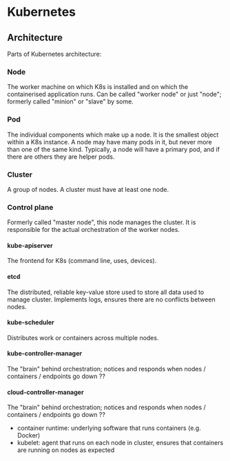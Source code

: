 Kubernetes
==========

Architecture
------------

Parts of Kubernetes architecture:

### Node

The worker machine on which K8s is installed and on which the containerised application runs. Can be called "worker node" or just "node"; formerly called "minion" or "slave" by some.

### Pod

The individual components which make up a node. It is the smallest object within a K8s instance. A node may have many pods in it, but never more than one of the same kind. Typically, a node will have a primary pod, and if there are others they are helper pods.

### Cluster

A group of nodes. A cluster must have at least one node.

### Control plane

Formerly called "master node", this node manages the cluster. It is responsible for the actual orchestration of the worker nodes.

#### kube-apiserver

The frontend for K8s (command line, uses, devices).

#### etcd

The distributed, reliable key-value store used to store all data used to manage cluster. Implements logs, ensures there are no conflicts between nodes.

#### kube-scheduler

Distributes work or containers across multiple nodes.

#### kube-controller-manager

The "brain" behind orchestration; notices and responds when nodes / containers / endpoints go down ??

#### cloud-controller-manager

The "brain" behind orchestration; notices and responds when nodes / containers / endpoints go down ??





- container runtime: underlying software that runs containers (e.g. Docker)
- kubelet: agent that runs on each node in cluster, ensures that containers are running on nodes as expected
